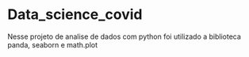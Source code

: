 # Data_science_covid
Nesse projeto de analise de dados com python foi utilizado a biblioteca panda, seaborn e math.plot
